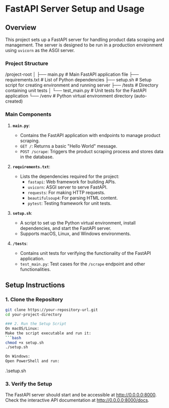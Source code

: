# FastAPI Server Setup and Usage

## Overview

This project sets up a FastAPI server for handling product data scraping and management. The server is designed to be run in a production environment using `uvicorn` as the ASGI server.

### Project Structure

/project-root
│
├── main.py # Main FastAPI application file
├── requirements.txt # List of Python dependencies
├── setup.sh # Setup script for creating environment and running server
├── /tests # Directory containing unit tests
│ └── test_main.py # Unit tests for the FastAPI application
└── /venv # Python virtual environment directory (auto-created)


### Main Components

1. **`main.py`**:
   - Contains the FastAPI application with endpoints to manage product scraping.
   - `GET /`: Returns a basic "Hello World" message.
   - `POST /scrape`: Triggers the product scraping process and stores data in the database.

2. **`requirements.txt`**:
   - Lists the dependencies required for the project:
     - `fastapi`: Web framework for building APIs.
     - `uvicorn`: ASGI server to serve FastAPI.
     - `requests`: For making HTTP requests.
     - `beautifulsoup4`: For parsing HTML content.
     - `pytest`: Testing framework for unit tests.

3. **`setup.sh`**:
   - A script to set up the Python virtual environment, install dependencies, and start the FastAPI server.
   - Supports macOS, Linux, and Windows environments.

4. **`/tests`**:
   - Contains unit tests for verifying the functionality of the FastAPI application.
   - `test_main.py`: Test cases for the `/scrape` endpoint and other functionalities.

## Setup Instructions

### 1. Clone the Repository

```bash
git clone https://your-repository-url.git
cd your-project-directory

### 2. Run the Setup Script
On macOS/Linux:
Make the script executable and run it:
```bash
chmod +x setup.sh
./setup.sh

On Windows:
Open PowerShell and run:

```
.\setup.sh

### 3. Verify the Setup
The FastAPI server should start and be accessible at http://0.0.0.0:8000.
Check the interactive API documentation at http://0.0.0.0:8000/docs.


